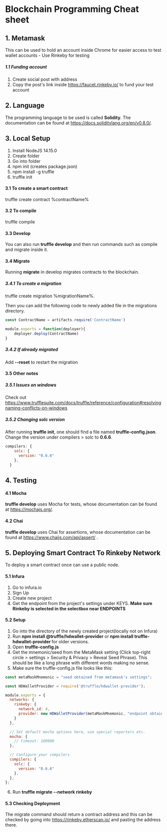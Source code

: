 # Blockchain Programming Cheat sheet

## 1. Metamask

This can be used to hold an account inside Chrome for easier access to test wallet accounts - Use Rinkeby for testing

##### 1.1 Funding account

1. Create social post with address
2. Copy the post's link inside https://faucet.rinkeby.io/ to fund your test account

## 2. Language

The programming language to be used is called <b>Solidity</b>. The documentation can be found at https://docs.soliditylang.org/en/v0.8.0/.

## 3. Local Setup

1. Install NodeJS 14.15.0
2. Create folder
3. Go into folder
4. npm init (creates package.json)
5. npm install -g truffle
6. truffle init

#### 3.1 To create a smart contract

truffle create contract %contractName%

#### 3.2 To compile

truffle compile

#### 3.3 Develop

You can also run <b>truffle develop</b> and then run commands such as compile and migrate inside it. 

#### 3.4 Migrate

Running <b>migrate</b> in develop migrates contracts to the blockchain.

##### 3.4.1 To create a migration

truffle create migration %migrationName%.

Then you can add the following code to newly added file in the migrations directory.

```javascript
const ContractName = artifacts.require('ContractName')

module.exports = function(deployer){
    deployer.deploy(ContractName)
}
```

##### 3.4.2 If already migrated

Add <b>--reset</b> to restart the migration


#### 3.5 Other notes

##### 3.5.1 Issues on windows

Check out https://www.trufflesuite.com/docs/truffle/reference/configuration#resolvingnaming-conflicts-on-windows

##### 3.5.2 Changing solc version

After running <b>truffle init</b>, one should find a file named <b>truffle-config.json</b>. Change the version under compilers > solc to <b>0.6.6</b>.

```javascript
compilers: {
    solc: {
      version: "0.6.6"
    },
  }
```

## 4. Testing

#### 4.1 Mocha

<b>truffle develop</b> uses Mocha for tests, whose documentation can be found at https://mochajs.org/.

#### 4.2 Chai

<b>truffle develop</b> uses Chai for assertions, whose documentation can be found at https://www.chaijs.com/api/assert/ .

## 5. Deploying Smart Contract To Rinkeby Network

To deploy a smart contract once can use a public node.

#### 5.1 Infura

1. Go to infura.io
2. Sign Up
3. Create new project
4. Get the endpoint from the project's settings under KEYS. <b>Make sure Rinkeby is selected in the selectbox near ENDPOINTS</b>

#### 5.2 Setup

1. Go into the directory of the newly created project(locally not on Infura)
2. Run <b>npm install @truffle/hdwallet-provider</b> or <b>npm install truffle-hdwallet-provider </b> for older versions.
3. Open <b>truffle-config.js</b>
4. Get the mnemonic/seed from the MetaMask setting (Click top-right circle > settings > Security & Privacy > Reveal Seed Phrase). This should be like a long phrase with different words making no sense. 
5. Make sure the truffle-config.js file looks like this:
```javascript
const metaMaskMnemonic = "seed obtained from metamask's settings";

const HDWalletProvider = require('@truffle/hdwallet-provider');

module.exports = {
  networks: {
    rinkeby: {
      network_id: 4,
      provider: new HDWalletProvider(metaMaskMnemonic, "endpoint obtained from infura's settings")
    }
  },

  // Set default mocha options here, use special reporters etc.
  mocha: {
    // timeout: 100000
  },

  // Configure your compilers
  compilers: {
    solc: {
      version: "0.6.6"
    },
  },
};
```
6. Run <b>truffle migrate --network rinkeby</b>


#### 5.3 Checking Deployment

The migrate command should return a contract address and this can be checked by going into  https://rinkeby.etherscan.io/ and pasting the address there. 